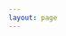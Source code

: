```yaml
---
layout: page
---
```

<script setup>
import {VPTeamPage,VPTeamPageTitle,VPTeamMembers} from 'vitepress/theme'

const members = [
  {
    avatar: 'https://www.github.com/ArtistOfCode.png',
    name: '码匠',
    title: '团队',
    links: [
      { icon: 'github', link: 'https://github.com/ArtistOfCode' },
    ]
  },
  {
    avatar: 'https://www.github.com/aijiangnan.png',
    name: '艾江南',
    title: '创始人',
    links: [
      { icon: 'github', link: 'https://github.com/aijiangnan' },
    ]
  },
]
</script>

<VPTeamPage>
  <VPTeamPageTitle>
    <template #title>CodeArtist Teams</template>
    <template #lead>码匠（Code Artist）开源工作组初始于2017年，成员如下：</template>
  </VPTeamPageTitle>
  <VPTeamMembers :members="members" />
</VPTeamPage>